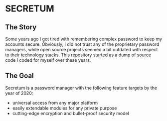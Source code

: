 # SECRETUM

## The Story
Some years ago I got tired with remembering complex password to keep my accounts secure.
Obviously, I did not trust any of the proprietary password managers, while open source
projects seemed a bit outdated with respect to their technology stacks. This repository
started as a dump of source code I coded for myself over these years.

## The Goal
Secretum is a password manager with the following feature targets by the year of 2020:
* universal access from any major platform
* easily extendable modules for any private purpose
* cutting-edge encryption and bullet-proof security model
